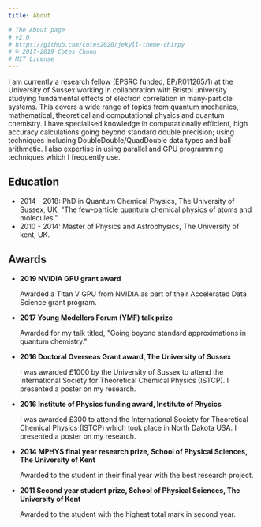 ```yaml
---
title: About

# The About page
# v2.0
# https://github.com/cotes2020/jekyll-theme-chirpy
# © 2017-2019 Cotes Chung
# MIT License
---
```


I am currently a research fellow (EPSRC funded, EP/R011265/1) at the University of Sussex working in collaboration with Bristol university studying fundamental effects of electron correlation in many-particle systems. This covers a wide range of topics from quantum mechanics, mathematical, theoretical and computational physics and quantum chemistry. I have specialised knowledge in computationally efficient, high accuracy calculations going beyond standard double precision; using techniques including DoubleDouble/QuadDouble data types and ball arithmetic. I also expertise in using parallel and GPU programming techniques which I frequently use.

## Education

* 2014 - 2018: PhD in Quantum Chemical Physics, The University of Sussex, UK, "The few-particle quantum chemical physics of atoms and molecules."
* 2010 - 2014: Master of Physics and Astrophysics, The University of kent, UK. 

## Awards

* <b>2019 NVIDIA GPU grant award </b>

    Awarded a Titan V GPU from NVIDIA as part of their Accelerated Data Science grant program.

* <b>2017 Young Modellers Forum (YMF) talk prize</b>

    Awarded for my talk titled, "Going beyond standard approximations in quantum chemistry."

* <b>2016 Doctoral Overseas Grant award, The University of Sussex</b>

    I was awarded £1000 by the University of Sussex to attend the International Society for Theoretical Chemical Physics (ISTCP). I presented a poster on my research.

* <b>2016 Institute of Physics funding award, Institute of Physics </b>

    I was awarded £300 to attend the International Society for Theoretical Chemical Physics (ISTCP) which took place in North Dakota USA. I presented a poster on my research.

* <b>2014 MPHYS final year research prize, School of Physical Sciences, The University of Kent </b>

    Awarded to the student in their final year with the best research project.

* <b>2011 Second year student prize, School of Physical Sciences, The University of Kent </b>

    Awarded to the student with the highest total mark in second year.